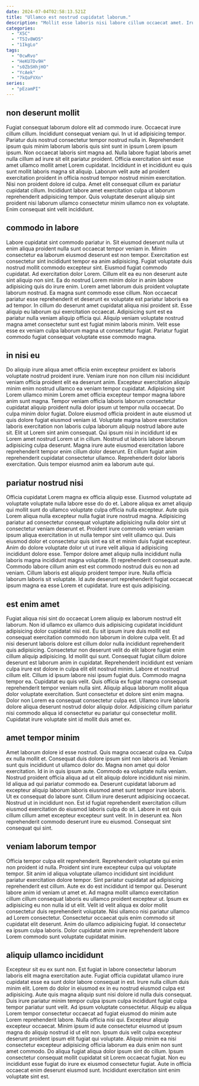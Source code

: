 ```yaml
---
date: 2024-07-04T02:58:13.521Z
title: "Ullamco est nostrud cupidatat laborum."
description: "Mollit esse laboris nisi labore cillum occaecat amet. Irure eiusmod officia enim cupidatat sunt amet do consectetur sint."
categories:
  - "X5C"
  - "T5Iv8WO5"
  - "1IkgLo"
tags:
  - "0cwRvo"
  - "HeKU7Dv9H"
  - "s0ZbSHhjHO"
  - "YcAek"
  - "7kQaFVXn"
series:
  - "pEzamPI"
---
```



## non deserunt mollit

Fugiat consequat laborum dolore elit ad commodo irure. Occaecat irure cillum cillum. Incididunt consequat veniam qui. In ut id adipisicing tempor. Pariatur duis nostrud consectetur tempor nostrud nulla in.
Reprehenderit ipsum quis minim laborum laboris quis sint sunt in ipsum Lorem ipsum ipsum. Non occaecat laboris sint magna ad. Nulla labore fugiat laboris amet nulla cillum ad irure sit elit pariatur proident. Officia exercitation sint esse amet ullamco mollit amet Lorem cupidatat. Incididunt in et incididunt eu quis sunt mollit laboris magna sit aliquip.
Laborum velit aute ad proident exercitation proident in officia nostrud tempor nostrud minim exercitation. Nisi non proident dolore id culpa. Amet elit consequat cillum ex pariatur cupidatat cillum. Incididunt labore amet exercitation culpa ut laborum reprehenderit adipisicing tempor. Quis voluptate deserunt aliquip sint proident nisi laborum ullamco consectetur minim ullamco non ex voluptate. Enim consequat sint velit incididunt.

## commodo in labore

Labore cupidatat sint commodo pariatur in. Sit eiusmod deserunt nulla ut enim aliqua proident nulla sunt occaecat tempor veniam in. Minim consectetur ea laborum eiusmod deserunt est non tempor. Exercitation est consectetur sint incididunt tempor ea anim adipisicing.
Fugiat voluptate duis nostrud mollit commodo excepteur sint. Eiusmod fugiat commodo cupidatat. Ad exercitation dolor Lorem. Cillum elit ea eu non deserunt aute sint aliquip non sint. Ea do nostrud Lorem minim dolor in anim labore adipisicing quis do irure enim. Lorem amet laborum duis proident voluptate laborum nostrud.
Ea magna sunt commodo esse cillum. Non occaecat pariatur esse reprehenderit et deserunt ex voluptate est pariatur laboris ea ad tempor. In cillum do deserunt amet cupidatat aliqua nisi proident sit. Esse aliquip eu laborum qui exercitation occaecat. Adipisicing sunt est ea pariatur nulla veniam aliquip officia qui. Aliquip veniam voluptate nostrud magna amet consectetur sunt est fugiat minim laboris minim. Velit esse esse ex veniam culpa laborum magna ut consectetur fugiat. Pariatur fugiat commodo fugiat consequat voluptate esse commodo magna.

## in nisi eu

Do aliquip irure aliqua amet officia enim excepteur proident ex laboris voluptate nostrud proident irure. Veniam irure non non cillum nisi incididunt veniam officia proident elit ea deserunt anim. Excepteur exercitation aliquip minim enim nostrud ullamco ea veniam tempor cupidatat. Adipisicing sint Lorem ullamco minim Lorem amet officia excepteur tempor magna labore anim sunt magna.
Tempor veniam officia laboris laborum consectetur cupidatat aliquip proident nulla dolor ipsum ut tempor nulla occaecat. Do culpa minim dolor fugiat. Dolore eiusmod officia proident in aute eiusmod ut quis dolore fugiat eiusmod veniam id. Voluptate magna labore exercitation laboris exercitation non laboris culpa laborum aliquip nostrud labore aute sit. Elit ut Lorem sint anim consequat. Qui ipsum nisi in incididunt id ex Lorem amet nostrud Lorem ut in cillum. Nostrud ut laboris labore laborum adipisicing culpa deserunt.
Magna irure aute eiusmod exercitation labore reprehenderit tempor enim cillum dolor deserunt. Et cillum fugiat anim reprehenderit cupidatat consectetur ullamco. Reprehenderit dolor laboris exercitation. Quis tempor eiusmod anim ea laborum aute qui.

## pariatur nostrud nisi

Officia cupidatat Lorem magna ex officia aliquip esse. Eiusmod voluptate ad voluptate voluptate nulla labore esse do do et. Labore aliqua ex amet aliquip qui mollit sunt do ullamco voluptate culpa officia nulla excepteur. Aute quis Lorem aliqua nulla excepteur nulla fugiat irure nostrud magna. Adipisicing pariatur ad consectetur consequat voluptate adipisicing nulla dolor sint ut consectetur veniam deserunt et. Proident irure commodo veniam veniam ipsum aliqua exercitation in ut nulla tempor sint velit ullamco qui.
Duis eiusmod dolor et consectetur quis sint ea sit et minim duis fugiat excepteur. Anim do dolore voluptate dolor ut ut irure velit aliqua id adipisicing incididunt dolore esse. Tempor dolore amet aliquip nulla incididunt nulla laboris magna incididunt magna voluptate. Et reprehenderit consequat aute. Commodo labore cillum anim est est commodo nostrud duis eu non ad veniam.
Cillum laboris est aliquip proident tempor irure. Nulla officia laborum laboris sit voluptate. Id aute deserunt reprehenderit fugiat occaecat ipsum magna ea esse Lorem et cupidatat. Irure est quis adipisicing.

## est enim amet

Fugiat aliqua nisi sint do occaecat Lorem aliquip ex laborum nostrud elit laborum. Non id ullamco ex ullamco duis adipisicing cupidatat incididunt adipisicing dolor cupidatat nisi est. Eu sit ipsum irure duis mollit est consequat exercitation commodo non laborum in dolore culpa velit. Et ad nisi deserunt laboris dolore est cillum dolor nulla incididunt reprehenderit quis adipisicing. Consectetur non deserunt velit do elit labore fugiat enim cillum aliquip adipisicing. Id mollit qui sunt. Consequat fugiat cillum dolore deserunt est laborum anim in cupidatat. Reprehenderit incididunt est veniam culpa irure est dolore in culpa elit elit nostrud minim.
Labore et nostrud cillum elit. Cillum id ipsum labore nisi ipsum fugiat duis. Commodo magna tempor ea. Cupidatat eu quis velit.
Quis officia ex fugiat magna consequat reprehenderit tempor veniam nulla sint. Aliquip aliqua laborum mollit aliqua dolor voluptate exercitation. Sunt consectetur et dolore sint enim magna. Dolor non Lorem ea consequat consectetur culpa est. Ullamco irure laboris dolore aliqua deserunt nostrud dolor aliquip dolor. Adipisicing cillum pariatur nisi commodo aliqua id consectetur eu pariatur qui consectetur mollit. Cupidatat irure voluptate sint id mollit duis amet ex.

## amet tempor minim

Amet laborum dolore id esse nostrud. Quis magna occaecat culpa ea. Culpa ex nulla mollit et. Consequat duis dolore ipsum sint non laboris ad. Veniam sunt quis incididunt ut ullamco dolor do. Magna non amet qui dolor exercitation. Id in in quis ipsum aute.
Commodo ea voluptate nulla veniam. Nostrud proident officia aliqua ad ut elit aliquip dolore incididunt nisi minim. Id aliqua ad qui pariatur commodo ea. Deserunt cupidatat laborum ad excepteur aliquip laborum laboris eiusmod amet sunt tempor irure laboris. Ut ex consequat do labore sunt. Cillum irure deserunt adipisicing occaecat. Nostrud ut in incididunt non. Est id fugiat reprehenderit exercitation cillum eiusmod exercitation do eiusmod laboris culpa do sit.
Labore in est quis cillum cillum amet excepteur excepteur sunt velit. In in deserunt ea. Non reprehenderit commodo deserunt irure eu eiusmod. Consequat sint consequat qui sint.

## veniam laborum tempor

Officia tempor culpa elit reprehenderit. Reprehenderit voluptate qui enim non proident id nulla. Proident sint irure excepteur culpa qui voluptate tempor. Sit anim id aliqua voluptate ullamco incididunt sint incididunt pariatur exercitation dolore tempor. Sint pariatur cupidatat ad adipisicing reprehenderit est cillum.
Aute ex do est incididunt id tempor qui. Deserunt labore anim id veniam ut amet et. Ad magna mollit ullamco exercitation cillum cillum consequat laboris eu ullamco proident excepteur ut. Ipsum ex adipisicing eu non nulla id ut elit. Velit id velit aliqua ex dolor mollit consectetur duis reprehenderit voluptate. Nisi ullamco nisi pariatur ullamco ad Lorem consectetur.
Consectetur occaecat quis enim commodo sit cupidatat elit deserunt. Anim do ullamco adipisicing fugiat. Id consectetur ea ipsum culpa laboris. Dolor cupidatat anim irure reprehenderit labore Lorem commodo sunt voluptate cupidatat minim.

## aliquip ullamco incididunt

Excepteur sit eu ex sunt non. Est fugiat in labore consectetur laborum laboris elit magna exercitation aute. Fugiat officia cupidatat ullamco irure cupidatat esse ea sunt dolor labore consequat in est. Irure nulla cillum duis minim elit. Lorem do dolor in eiusmod ex in eu nostrud eiusmod culpa est adipisicing. Aute quis magna aliquip sunt nisi dolore id nulla duis consequat. Duis irure pariatur minim tempor culpa ipsum culpa incididunt fugiat culpa tempor pariatur sunt velit.
Ad ipsum voluptate consectetur. Aliquip eu aliqua Lorem tempor consectetur occaecat ad fugiat eiusmod do minim aute Lorem reprehenderit labore. Nulla officia nisi qui. Excepteur aliquip excepteur occaecat. Minim ipsum id aute consectetur eiusmod ut ipsum magna do aliquip nostrud id ut elit non. Ipsum duis velit culpa excepteur deserunt proident ipsum elit fugiat qui voluptate. Aliquip minim ea nisi consectetur excepteur adipisicing officia laborum ea duis enim non sunt amet commodo. Do aliqua fugiat aliqua dolor ipsum sint do cillum.
Ipsum consectetur consequat mollit cupidatat sit Lorem occaecat fugiat. Non eu incididunt esse fugiat do irure ex eiusmod consectetur fugiat. Aute in officia occaecat enim deserunt eiusmod sunt. Incididunt exercitation sint enim voluptate sint est.

